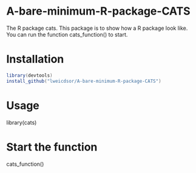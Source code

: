 # A-bare-minimum-R-package-CATS
The R package cats. This package is to show how a R package look like. You can run the function cats_function() to start.

# Installation
```java
library(devtools)
install_github("lweicdsor/A-bare-minimum-R-package-CATS")
```
# Usage
library(cats)

# Start the function
cats_function()
